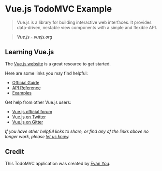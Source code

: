 Vue.js TodoMVC Example
======================

> Vue.js is a library for building interactive web interfaces. It provides data-driven, nestable view components with a simple and flexible API.

> *[Vue.js - vuejs.org](https://vuejs.org)*

Learning Vue.js
---------------

The [Vue.js website](https://vuejs.org/) is a great resource to get started.

Here are some links you may find helpful:

-   [Official Guide](https://vuejs.org/guide/)
-   [API Reference](https://vuejs.org/api/)
-   [Examples](https://vuejs.org/examples/)

Get help from other Vue.js users:

-   [Vue.js official forum](http://forum.vuejs.org)
-   [Vue.js on Twitter](https://twitter.com/vuejs)
-   [Vue.js on Gitter](https://gitter.im/vuejs/vue)

*If you have other helpful links to share, or find any of the links above no longer work, please [let us know](https://github.com/tastejs/todomvc/issues).*

Credit
------

This TodoMVC application was created by [Evan You](http://evanyou.me).
